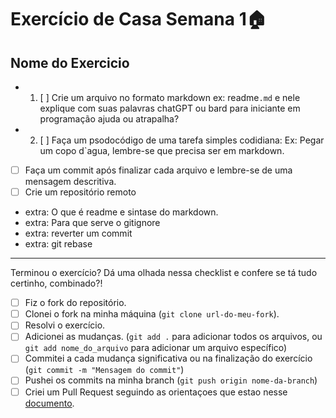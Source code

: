 # Exercício de Casa Semana 1🏠 

## Nome do Exercicio

- 1. [ ] Crie um arquivo no formato markdown ex: readme`.md` e nele explique com suas palavras chatGPT ou bard para iniciante em programação ajuda ou atrapalha?
- 2. [ ] Faça um psodocódigo  de uma tarefa simples codidiana: Ex: Pegar um copo d`agua, lembre-se que precisa ser em markdown.
- [ ] Faça um commit após finalizar cada arquivo e lembre-se de uma mensagem descritiva.
- [ ] Crie um repositório remoto 

- extra: O que é readme e sintase do markdown.
- extra: Para que serve o gitignore
- extra: reverter um commit
- extra: git rebase
---

Terminou o exercício? Dá uma olhada nessa checklist e confere se tá tudo certinho, combinado?!

- [ ] Fiz o fork do repositório.
- [ ] Clonei o fork na minha máquina (`git clone url-do-meu-fork`).
- [ ] Resolvi o exercício.
- [ ] Adicionei as mudanças. (`git add .` para adicionar todos os arquivos, ou `git add nome_do_arquivo` para adicionar um arquivo específico)
- [ ] Commitei a cada mudança significativa ou na finalização do exercício (`git commit -m "Mensagem do commit"`)
- [ ] Pushei os commits na minha branch (`git push origin nome-da-branch`)
- [ ] Criei um Pull Request seguindo as orientaçoes que estao nesse [documento](https://github.com/mflilian/repo-example/blob/main/exercicios/para-casa/instrucoes-pull-request.md).
